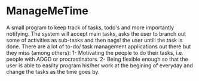 ManageMeTime
============

A small program to keep track of tasks, todo's and more importantly notifying. 
The system will accept main tasks, asks the user to branch out some of activities as sub-tasks and then nags! the user
untill the task is done. There are a lot of to-do/ task management applications out there but they miss (among others):
1- Motivating the people to do their tasks, i.e. people with ADGD or procrastinators.
2- Being flexible enough so that the user is able to easilty program his/her work at the begining of everyday and 
change the tasks as the time goes by. 
